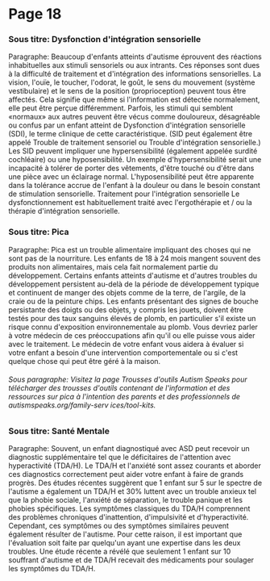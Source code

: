 # Page 18
### Sous titre: Dysfonction d'intégration sensorielle
Paragraphe: Beaucoup d'enfants atteints d'autisme éprouvent des réactions inhabituelles aux stimuli sensoriels ou aux intrants. Ces réponses sont dues à la difficulté de traitement et d'intégration des informations sensorielles. La vision, l'ouïe, le toucher, l'odorat, le goût, le sens du mouvement (système vestibulaire) et le sens de la position (proprioception) peuvent tous être affectés. Cela signifie que même si l'information est détectée normalement, elle peut être perçue différemment. Parfois, les stimuli qui semblent «normaux» aux autres peuvent être vécus comme douloureux, désagréable ou confus par un enfant atteint de Dysfonction d'intégration sensorielle (SDI), le terme clinique de cette caractéristique. (SID peut également être appelé Trouble de traitement sensoriel ou Trouble d'intégration sensorielle.) Les SID peuvent impliquer une hypersensibilité (également appelée surdité cochléaire) ou une hyposensibilité. Un exemple d'hypersensibilité serait une incapacité à tolérer de porter des vêtements, d'être touché ou d'être dans une pièce avec un éclairage normal. L'hyposensibilité peut être apparente dans la tolérance accrue de l'enfant à la douleur ou dans le besoin constant de stimulation sensorielle. Traitement pour l'intégration sensorielle Le dysfonctionnement est habituellement traité avec l'ergothérapie et / ou la thérapie d'intégration sensorielle.

### Sous titre: Pica

Paragraphe: Pica est un trouble alimentaire impliquant des choses qui ne sont pas de la nourriture. Les enfants de 18 à 24 mois mangent souvent des produits non alimentaires, mais cela fait normalement partie du développement. Certains enfants atteints d'autisme et d'autres troubles du développement persistent au-delà de la période de développement typique et continuent de manger des objets comme de la terre, de l'argile, de la craie ou de la peinture chips. Les enfants présentant des signes de bouche persistante des doigts ou des objets, y compris les jouets, doivent être testés pour des taux sanguins élevés de plomb, en particulier s'il existe un risque connu d'exposition environnementale au plomb. Vous devriez parler à votre médecin de ces préoccupations afin qu'il ou elle puisse vous aider avec le traitement. Le médecin de votre enfant vous aidera à évaluer si votre enfant a besoin d'une intervention comportementale ou si c'est quelque chose qui peut être géré à la maison.

###### Sous paragraphe: Visitez la page Trousses d'outils Autism Speaks pour télécharger des trousses d'outils contenant de l'information et des ressources sur pica à l'intention des parents et des professionnels de autismspeaks.org/family-serv ices/tool-kits.

### Sous titre: Santé Mentale

Paragraphe: Souvent, un enfant diagnostiqué avec ASD peut recevoir un diagnostic supplémentaire tel que le déficitaires de l'attention avec hyperactivité (TDA/H). Le TDA/H et l'anxiété sont assez courants et aborder ces diagnostics correctement peut aider votre enfant à faire de grands progrès. Des études récentes suggèrent que 1 enfant sur 5 sur le spectre de l'autisme a également un TDA/H et 30% luttent avec un trouble anxieux tel que la phobie sociale, l'anxiété de séparation, le trouble panique et les phobies spécifiques. Les symptômes classiques du TDA/H comprennent des problèmes chroniques d'inattention, d'impulsivité et d'hyperactivité. Cependant, ces symptômes ou des symptômes similaires peuvent également résulter de l'autisme. Pour cette raison, il est important que l'évaluation soit faite par quelqu'un ayant une expertise dans les deux troubles. Une étude récente a révélé que seulement 1 enfant sur 10 souffrant d'autisme et de TDA/H recevait des médicaments pour soulager les symptômes du TDA/H.
